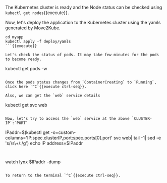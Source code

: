
The Kubernetes cluster is ready and the Node status can be checked using `kubectl get nodes`{{execute}}.

Now, let's deploy the application to the Kubernetes cluster using the yamls generated by Move2Kube.

```
cd myapp
kubectl apply -f deploy/yamls
```{{execute}}

Let's check the status of pods. It may take few minutes for the pods to become ready.

```
kubectl get pods -w
```{{execute}}

Once the pods status changes from `ContainerCreating` to `Running`, click here `^C`{{execute ctrl-seq}}.

Also, we can get the `web` service details

```
kubectl get svc web
```{{execute}}

Now, let's try to access the `web` service at the above `CLUSTER-IP`:`PORT`

```
IPaddr=$(kubectl get -o=custom-columns='IP:spec.clusterIP,port:spec.ports[0].port' svc web| tail -1| sed -e 's/\s\+/:/g')
echo IP address=$IPaddr
```{{execute}}


```
watch lynx $IPaddr -dump
```{{execute}}

To return to the terminal `^C`{{execute ctrl-seq}}.
